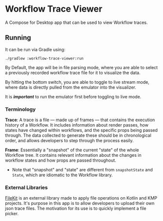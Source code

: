 # Workflow Trace Viewer

A Compose for Desktop app that can be used to view Workflow traces.

## Running

It can be run via Gradle using:

```shell
./gradlew :workflow-trace-viewer:run
```

By Default, the app will be in file parsing mode, where you are able to select a previously recorded workflow trace file for it to visualize the data.

By hitting the bottom switch, you are able to toggle to live stream mode, where data is directly pulled from the emulator into the visualizer.

It is ***important*** to run the emulator first before toggling to live mode.

### Terminology

**Trace**: A trace is a file — made up of frames — that contains the execution history of a Workflow. It includes information about render passes, how states have changed within workflows, and the specific props being passed through. The data collected to generate these should be in chronological order, and allows developers to step through the process easily.

**Frame**: Essentially a "snapshot" of the current "state" of the whole Workflow tree. It contains relevant information about the changes in workflow states and how props are passed throughout.

- Note that "snapshot" and "state" are different from `snapshotState` and `State`, which are idiomatic to the Workflow library.

### External Libraries

[FileKit](https://github.com/vinceglb/FileKit) is an external library made to apply file operations on Kotlin and KMP projects. It's purpose in this app is to allow developers to upload their own json trace files. The motivation for its use is to quickly implement a file picker.
